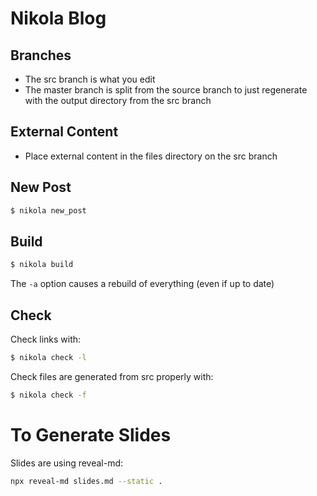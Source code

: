 # Nikola Blog

## Branches

- The src branch is what you edit
- The master branch is split from the source branch to just
regenerate with the output directory from the src branch

## External Content

- Place external content in the files directory on the src branch

## New Post
```bash
$ nikola new_post
```

## Build
```bash
$ nikola build
```
The `-a` option causes a rebuild of everything (even if up to date)

## Check

Check links with:
```bash
$ nikola check -l
```

Check files are generated from src properly with:
```bash
$ nikola check -f
```

# To Generate Slides

Slides are using reveal-md:

```bash
npx reveal-md slides.md --static .
```


